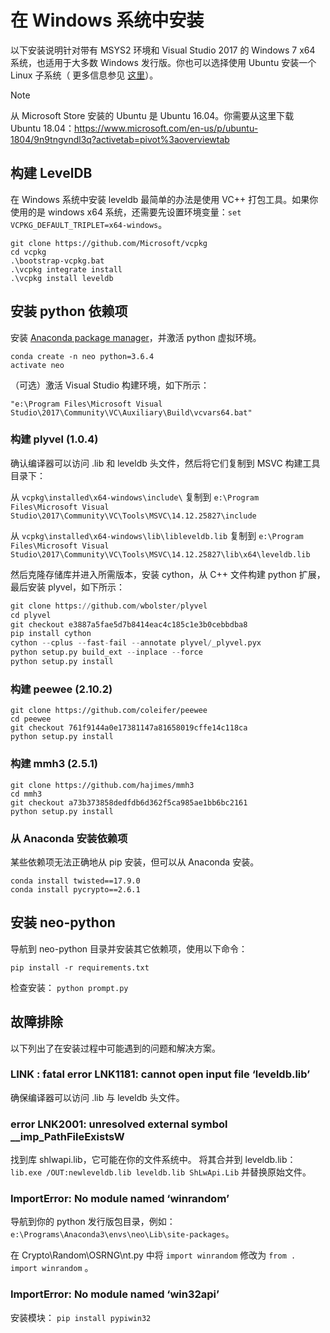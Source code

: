 # 在 Windows 系统中安装

以下安装说明针对带有 MSYS2 环境和 Visual Studio 2017 的 Windows 7 x64 系统，也适用于大多数 Windows 发行版。你也可以选择使用 Ubuntu 安装一个 Linux 子系统（ 更多信息参见 [这里](https://medium.com/@gubanotorious/installing-and-running-neo-python-on-windows-10-284fb518b213)）。

> [!Note]
>
> 从 Microsoft Store 安装的 Ubuntu 是 Ubuntu 16.04。你需要从这里下载 Ubuntu 18.04：<https://www.microsoft.com/en-us/p/ubuntu-1804/9n9tngvndl3q?activetab=pivot%3aoverviewtab>

## 构建 LevelDB

在 Windows 系统中安装 leveldb 最简单的办法是使用 VC++ 打包工具。如果你使用的是 windows x64 系统，还需要先设置环境变量：`set VCPKG_DEFAULT_TRIPLET=x64-windows`。

```
git clone https://github.com/Microsoft/vcpkg
cd vcpkg
.\bootstrap-vcpkg.bat
.\vcpkg integrate install
.\vcpkg install leveldb
```

## 安装 python 依赖项

安装 [Anaconda package manager](https://www.anaconda.com/download/)，并激活 python 虚拟环境。

```
conda create -n neo python=3.6.4
activate neo
```

（可选）激活 Visual Studio 构建环境，如下所示：

```
"e:\Program Files\Microsoft Visual Studio\2017\Community\VC\Auxiliary\Build\vcvars64.bat"
```

### 构建 plyvel (1.0.4)

确认编译器可以访问 .lib 和 leveldb 头文件，然后将它们复制到 MSVC 构建工具目录下：

从 `vcpkg\installed\x64-windows\include\` 复制到 `e:\Program Files\Microsoft Visual Studio\2017\Community\VC\Tools\MSVC\14.12.25827\include` 

从 `vcpkg\installed\x64-windows\lib\libleveldb.lib` 复制到 `e:\Program Files\Microsoft Visual Studio\2017\Community\VC\Tools\MSVC\14.12.25827\lib\x64\leveldb.lib`

然后克隆存储库并进入所需版本，安装 cython，从 C++ 文件构建 python 扩展，最后安装 plyvel，如下所示：

```python
git clone https://github.com/wbolster/plyvel
cd plyvel
git checkout e3887a5fae5d7b8414eac4c185c1e3b0cebbdba8
pip install cython
cython --cplus --fast-fail --annotate plyvel/_plyvel.pyx
python setup.py build_ext --inplace --force
python setup.py install
```

### 构建 peewee (2.10.2)

```
git clone https://github.com/coleifer/peewee
cd peewee
git checkout 761f9144a0e17381147a81658019cffe14c118ca
python setup.py install
```

### 构建 mmh3 (2.5.1)

```
git clone https://github.com/hajimes/mmh3
cd mmh3
git checkout a73b373858dedfdb6d362f5ca985ae1bb6bc2161
python setup.py install
```

### 从 Anaconda 安装依赖项

某些依赖项无法正确地从 pip 安装，但可以从 Anaconda 安装。

```
conda install twisted==17.9.0
conda install pycrypto==2.6.1
```

## 安装 neo-python

导航到 neo-python 目录并安装其它依赖项，使用以下命令：

```
pip install -r requirements.txt
```

检查安装： `python prompt.py`

## 故障排除

以下列出了在安装过程中可能遇到的问题和解决方案。

### LINK : fatal error LNK1181: cannot open input file ‘leveldb.lib’

确保编译器可以访问 .lib 与 leveldb 头文件。

### error LNK2001: unresolved external symbol __imp_PathFileExistsW

找到库 shlwapi.lib，它可能在你的文件系统中。 将其合并到 leveldb.lib：`lib.exe /OUT:newleveldb.lib leveldb.lib ShLwApi.Lib` 并替换原始文件。

### ImportError: No module named ‘winrandom’

导航到你的 python 发行版包目录，例如： `e:\Programs\Anaconda3\envs\neo\Lib\site-packages`。

在 Crypto\Random\OSRNG\nt.py 中将 `import winrandom` 修改为 `from . import winrandom` 。

### ImportError: No module named ‘win32api’

安装模块： `pip install pypiwin32`